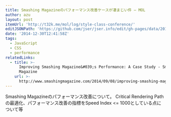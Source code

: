 ```yaml
---
title: Smashing Magazineのパフォーマンス改善ケースが凄まじい件 — MOL
author: azu
layout: post
itemUrl: 'http://t32k.me/mol/log/style-class-conference/'
editJSONPath: 'https://github.com/jser/jser.info/edit/gh-pages/data/2014/12/index.json'
date: '2014-12-30T12:41:58Z'
tags:
  - JavaScript
  - CSS
  - performance
relatedLinks:
  - title: >-
      Improving Smashing Magazine&#039;s Performance: A Case Study - Smashing
      Magazine
    url: >-
      http://www.smashingmagazine.com/2014/09/08/improving-smashing-magazine-performance-case-study/
---
```

Smashing Magazineのパフォーマンス改善について。
Critical Rendering Pathの最適化、パフォーマンス改善の指標をSpeed Index &lt;= 1000としている点について等
